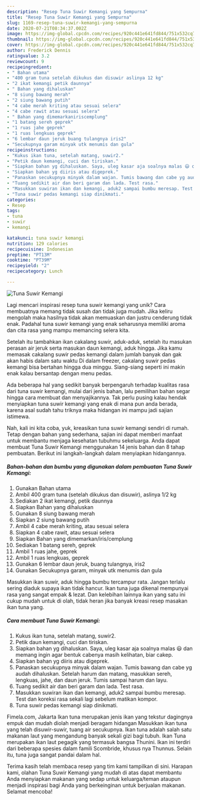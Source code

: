 ```yaml
---
description: "Resep Tuna Suwir Kemangi yang Sempurna"
title: "Resep Tuna Suwir Kemangi yang Sempurna"
slug: 1169-resep-tuna-suwir-kemangi-yang-sempurna
date: 2020-07-21T08:34:37.002Z
image: https://img-global.cpcdn.com/recipes/920c441e641fd844/751x532cq70/tuna-suwir-kemangi-foto-resep-utama.jpg
thumbnail: https://img-global.cpcdn.com/recipes/920c441e641fd844/751x532cq70/tuna-suwir-kemangi-foto-resep-utama.jpg
cover: https://img-global.cpcdn.com/recipes/920c441e641fd844/751x532cq70/tuna-suwir-kemangi-foto-resep-utama.jpg
author: Frederick Dennis
ratingvalue: 3.2
reviewcount: 9
recipeingredient:
- " Bahan utama"
- "400 gram tuna setelah dikukus dan disuwir aslinya 12 kg"
- "2 ikat kemangi petik daunnya"
- " Bahan yang dihaluskan"
- "8 siung bawang merah"
- "2 siung bawang putih"
- "4 cabe merah kriting atau sesuai selera"
- "4 cabe rawit atau sesuai selera"
- " Bahan yang dimemarkaniriscemplung"
- "1 batang sereh geprek"
- "1 ruas jahe geprek"
- "1 ruas lengkuas geprek"
- "6 lembar daun jeruk buang tulangnya iris2"
- "Secukupnya garam minyak utk menumis dan gula"
recipeinstructions:
- "Kukus ikan tuna, setelah matang, suwir2."
- "Petik daun kemangi, cuci dan tiriskan."
- "Siapkan bahan yg dihaluskan. Saya, uleg kasar aja soalnya malas 😃 dan memang ingin agar bentuk cabenya masih kelihatan, biar cakep."
- "Siapkan bahan yg diiris atau digeprek."
- "Panaskan secukupnya minyak dalam wajan. Tumis bawang dan cabe yg audah dihaluskan. Setelah harum dan matang, masukkan sereh, lengkuas, jahe, dan daun jeruk. Tumis sampai harum dan layu."
- "Tuang sedikit air dan beri garam dan lada. Test rasa."
- "Masukkan suwiran ikan dan kemangi, aduk2 sampai bumbu meresap. Test dan koreksi rasa sekali lagi sebelum matikan kompor."
- "Tuna suwir pedas kemangi siap dinikmati."
categories:
- Resep
tags:
- tuna
- suwir
- kemangi

katakunci: tuna suwir kemangi 
nutrition: 129 calories
recipecuisine: Indonesian
preptime: "PT13M"
cooktime: "PT39M"
recipeyield: "2"
recipecategory: Lunch

---
```



![Tuna Suwir Kemangi](https://img-global.cpcdn.com/recipes/920c441e641fd844/751x532cq70/tuna-suwir-kemangi-foto-resep-utama.jpg)

Lagi mencari inspirasi resep tuna suwir kemangi yang unik? Cara membuatnya memang tidak susah dan tidak juga mudah. Jika keliru mengolah maka hasilnya tidak akan memuaskan dan justru cenderung tidak enak. Padahal tuna suwir kemangi yang enak seharusnya memiliki aroma dan cita rasa yang mampu memancing selera kita.

Setelah itu tambahkan ikan cakalang suwir, aduk-aduk, setelah itu masukan perasan air jeruk serta masukan daun kemangi, aduk hingga. Jika kamu memasak cakalang suwir pedas kemangi dalam jumlah banyak dan gak akan habis dalam satu waktu Di dalam freezer, cakalang suwir pedas kemangi bisa bertahan hingga dua minggu. Siang-siang seperti ini makin enak kalau bersantap dengan menu pedas.

Ada beberapa hal yang sedikit banyak berpengaruh terhadap kualitas rasa dari tuna suwir kemangi, mulai dari jenis bahan, lalu pemilihan bahan segar hingga cara membuat dan menyajikannya. Tak perlu pusing kalau hendak menyiapkan tuna suwir kemangi yang enak di mana pun anda berada, karena asal sudah tahu triknya maka hidangan ini mampu jadi sajian istimewa.


Nah, kali ini kita coba, yuk, kreasikan tuna suwir kemangi sendiri di rumah. Tetap dengan bahan yang sederhana, sajian ini dapat memberi manfaat untuk membantu menjaga kesehatan tubuhmu sekeluarga. Anda dapat membuat Tuna Suwir Kemangi menggunakan 14 jenis bahan dan 8 tahap pembuatan. Berikut ini langkah-langkah dalam menyiapkan hidangannya.

<!--inarticleads1-->

##### Bahan-bahan dan bumbu yang digunakan dalam pembuatan Tuna Suwir Kemangi:

1. Gunakan  Bahan utama
1. Ambil 400 gram tuna (setelah dikukus dan disuwir), aslinya 1/2 kg
1. Sediakan 2 ikat kemangi, petik daunnya
1. Siapkan  Bahan yang dihaluskan
1. Gunakan 8 siung bawang merah
1. Siapkan 2 siung bawang putih
1. Ambil 4 cabe merah kriting, atau sesuai selera
1. Siapkan 4 cabe rawit, atau sesuai selera
1. Siapkan  Bahan yang dimemarkan/iris/cemplung
1. Sediakan 1 batang sereh, geprek
1. Ambil 1 ruas jahe, geprek
1. Ambil 1 ruas lengkuas, geprek
1. Gunakan 6 lembar daun jeruk, buang tulangnya, iris2
1. Gunakan Secukupnya garam, minyak utk menumis dan gula


Masukkan ikan suwir, aduk hingga bumbu tercampur rata. Jangan terlalu sering diaduk supaya ikan tidak hancur. Ikan tuna juga dikenal mempunyai rasa yang sangat empak &amp; lezat. Dan kelebihan lainnya ikan yang satu ini cukup mudah untuk di olah, tidak heran jika banyak kreasi resep masakan ikan tuna yang. 

<!--inarticleads2-->

##### Cara membuat Tuna Suwir Kemangi:

1. Kukus ikan tuna, setelah matang, suwir2.
1. Petik daun kemangi, cuci dan tiriskan.
1. Siapkan bahan yg dihaluskan. Saya, uleg kasar aja soalnya malas 😃 dan memang ingin agar bentuk cabenya masih kelihatan, biar cakep.
1. Siapkan bahan yg diiris atau digeprek.
1. Panaskan secukupnya minyak dalam wajan. Tumis bawang dan cabe yg audah dihaluskan. Setelah harum dan matang, masukkan sereh, lengkuas, jahe, dan daun jeruk. Tumis sampai harum dan layu.
1. Tuang sedikit air dan beri garam dan lada. Test rasa.
1. Masukkan suwiran ikan dan kemangi, aduk2 sampai bumbu meresap. Test dan koreksi rasa sekali lagi sebelum matikan kompor.
1. Tuna suwir pedas kemangi siap dinikmati.


Fimela.com, Jakarta Ikan tuna merupakan jenis ikan yang tekstur dagingnya empuk dan mudah diolah menjadi beragam hidangan Masukkan ikan tuna yang telah disuwir-suwir, tuang air secukupnya. Ikan tuna adalah salah satu makanan laut yang mengandung banyak sekali gizi bagi tubuh. Ikan Tuna merupakan ikan laut pegagik yang termasuk bangsa Thunini. Ikan ini terdiri dari beberapa spesies dalam famili Scombride, khusus nya Thunnus. Selain itu, tuna juga sangat pandai dalam hal. 

Terima kasih telah membaca resep yang tim kami tampilkan di sini. Harapan kami, olahan Tuna Suwir Kemangi yang mudah di atas dapat membantu Anda menyiapkan makanan yang sedap untuk keluarga/teman ataupun menjadi inspirasi bagi Anda yang berkeinginan untuk berjualan makanan. Selamat mencoba!
